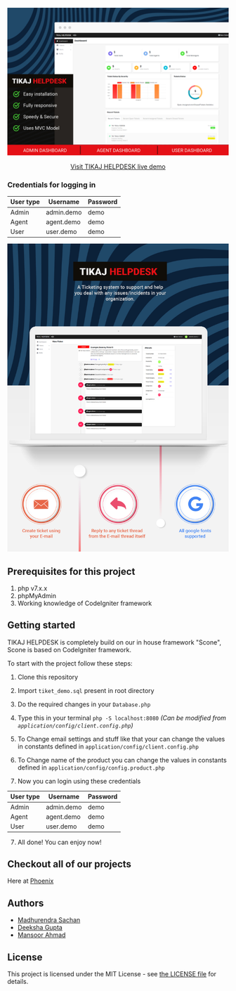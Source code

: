 ![Thumbnail-100](assets/readme/thumbnail.jpg)

<div align="center"><a href="https://demo.tiket.mg.tik.co/">Visit TIKAJ HELPDESK live demo</a></div>


### Credentials for logging in

|User type | Username | Password |
| ----------- | ----------- | ----------- |
| Admin | admin.demo | demo |
| Agent | agent.demo | demo |
| User | user.demo | demo |

![screen-2-100](assets/readme/screen.jpg)

## Prerequisites for this project
1. php v7.x.x
2. phpMyAdmin
3. Working knowledge of CodeIgniter framework

## Getting started
TIKAJ HELPDESK is completely build on our in house framework "Scone", Scone is based on CodeIgniter framework.

To start with the project follow these steps:
1. Clone this repository

2. Import `tiket_demo.sql` present in root directory

3. Do the required changes in your `Database.php`

4. Type this in your terminal `php -S localhost:8080` _(Can be modified from `application/config/client.config.php`)_

5. To Change email settings and stuff like that your can change the values in constants defined in `application/config/client.config.php`

6. To Change name of the product you can change the values in constants defined in `application/config/config.product.php`

7. Now you can login using these credentials

   
|User type | Username | Password |
| ----------- | ----------- | ----------- |
| Admin | admin.demo | demo |
| Agent | agent.demo | demo |
| User | user.demo | demo |
7. All done! You can enjoy now!

   

## Checkout all of our projects

Here at [Phoenix](https://lab.tik.co/explore/projects)



## Authors

- [Madhurendra Sachan](https://github.com/m301)
- [Deeksha Gupta](https://github.com/eksha)
- [Mansoor Ahmad](https://github.com/mansoorahmad69)



## License

This project is licensed under the MIT License - see [the LICENSE file](LICENSE) for details.

